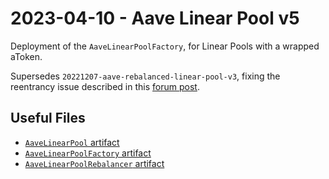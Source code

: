 # 2023-04-10 - Aave Linear Pool v5

Deployment of the `AaveLinearPoolFactory`, for Linear Pools with a wrapped aToken.

Supersedes `20221207-aave-rebalanced-linear-pool-v3`, fixing the reentrancy issue described in this [forum post](https://forum.balancer.fi/t/reentrancy-vulnerability-scope-expanded/4345).

## Useful Files

- [`AaveLinearPool` artifact](./artifact/AaveLinearPool.json)
- [`AaveLinearPoolFactory` artifact](./artifact/AaveLinearPoolFactory.json)
- [`AaveLinearPoolRebalancer` artifact](./artifact/AaveLinearPoolRebalancer.json)
